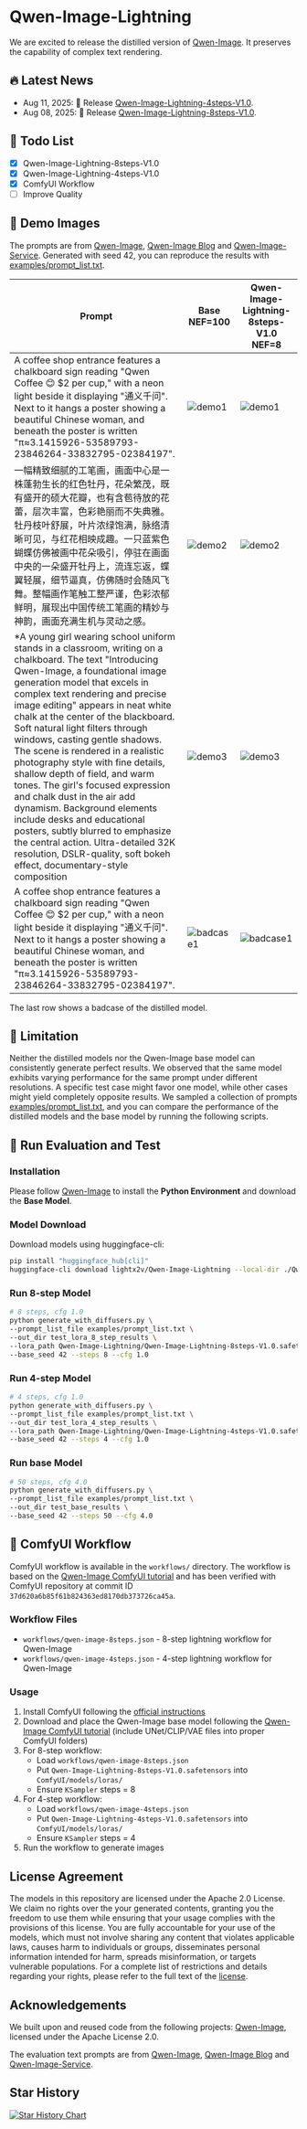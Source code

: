 # Qwen-Image-Lightning

We are excited to release the distilled version of [Qwen-Image](https://github.com/QwenLM/Qwen-Image). It preserves the capability of complex text rendering.

## 🔥 Latest News

* Aug 11, 2025: 👋 Release [Qwen-Image-Lightning-4steps-V1.0](https://huggingface.co/lightx2v/Qwen-Image-Lightning/blob/main/Qwen-Image-Lightning-4steps-V1.0.safetensors).
* Aug 08, 2025: 👋 Release [Qwen-Image-Lightning-8steps-V1.0](https://huggingface.co/lightx2v/Qwen-Image-Lightning/blob/main/Qwen-Image-Lightning-8steps-V1.0.safetensors).

## 📑 Todo List

* [x] Qwen-Image-Lightning-8steps-V1.0
* [x] Qwen-Image-Lightning-4steps-V1.0
* [x] ComfyUI Workflow
* [ ] Improve Quality

## 📑 Demo Images

The prompts are from [Qwen-Image](https://github.com/QwenLM/Qwen-Image), [Qwen-Image Blog](https://qwenlm.github.io/blog/qwen-image/) and [Qwen-Image-Service](https://huggingface.co/spaces/Qwen/Qwen-Image). Generated with seed 42, you can reproduce the results with [examples/prompt_list.txt](examples/prompt_list.txt).

| Prompt         | Base NEF=100               | Qwen-Image-Lightning-8steps-V1.0 NEF=8|
|-----------------|----------------------------|----------------------------|
| A coffee shop entrance features a chalkboard sign reading "Qwen Coffee 😊 $2 per cup," with a neon light beside it displaying "通义千问". Next to it hangs a poster showing a beautiful Chinese woman, and beneath the poster is written "π≈3.1415926-53589793-23846264-33832795-02384197".   | ![demo1](https://github.com/user-attachments/assets/0d0a4185-dc55-4dbb-b9ea-106c7db8fac8)   | ![demo1](https://github.com/user-attachments/assets/ab67d165-7c2c-47fa-b9da-f541119ffb88)   |
| 一幅精致细腻的工笔画，画面中心是一株蓬勃生长的红色牡丹，花朵繁茂，既有盛开的硕大花瓣，也有含苞待放的花蕾，层次丰富，色彩艳丽而不失典雅。牡丹枝叶舒展，叶片浓绿饱满，脉络清晰可见，与红花相映成趣。一只蓝紫色蝴蝶仿佛被画中花朵吸引，停驻在画面中央的一朵盛开牡丹上，流连忘返，蝶翼轻展，细节逼真，仿佛随时会随风飞舞。整幅画作笔触工整严谨，色彩浓郁鲜明，展现出中国传统工笔画的精妙与神韵，画面充满生机与灵动之感。  | ![demo2](https://github.com/user-attachments/assets/60b46667-bfe8-40d7-b5ea-16ea2942af3e)   | ![demo2](https://github.com/user-attachments/assets/57585e4e-dd95-4bfb-8040-6462d2e1fdf5)   |
| *A young girl wearing school uniform stands in a classroom, writing on a chalkboard. The text "Introducing Qwen-Image, a foundational image generation model that excels in complex text rendering and precise image editing" appears in neat white chalk at the center of the blackboard. Soft natural light filters through windows, casting gentle shadows. The scene is rendered in a realistic photography style with fine details, shallow depth of field, and warm tones. The girl's focused expression and chalk dust in the air add dynamism. Background elements include desks and educational posters, subtly blurred to emphasize the central action. Ultra-detailed 32K resolution, DSLR-quality, soft bokeh effect, documentary-style composition  | ![demo3](https://github.com/user-attachments/assets/0524e6f0-2d93-4898-aba4-6a07a7e439d5)   | ![demo3](https://github.com/user-attachments/assets/3d9ddabd-ab16-405e-88be-c358460bc769)   |
| A coffee shop entrance features a chalkboard sign reading "Qwen Coffee 😊 $2 per cup," with a neon light beside it displaying "通义千问". Next to it hangs a poster showing a beautiful Chinese woman, and beneath the poster is written "π≈3.1415926-53589793-23846264-33832795-02384197".   | ![badcase1](https://github.com/user-attachments/assets/7ec02505-d6e2-4397-93a0-fa3afb496c98)   | ![badcase1](https://github.com/user-attachments/assets/a2f519b9-132c-458b-bf39-dac86be2fe10)   |

The last row shows a badcase of the distilled model.

## 📑 Limitation

Neither the distilled models nor the Qwen-Image base model can consistently generate perfect results. We observed that the same model exhibits varying performance for the same prompt under different resolutions. A specific test case might favor one model, while other cases might yield completely opposite results. We sampled a collection of prompts [examples/prompt_list.txt](examples/prompt_list.txt), and you can compare the performance of the distilled models and the base model by running the following scripts.

## 🚀 Run Evaluation and Test

### Installation

Please follow [Qwen-Image](https://github.com/QwenLM/Qwen-Image) to install the **Python Environment** and download the **Base Model**.

### Model Download

Download models using huggingface-cli:

``` sh
pip install "huggingface_hub[cli]"
huggingface-cli download lightx2v/Qwen-Image-Lightning --local-dir ./Qwen-Image-Lightning
```

### Run 8-step Model

``` sh
# 8 steps, cfg 1.0
python generate_with_diffusers.py \
--prompt_list_file examples/prompt_list.txt \
--out_dir test_lora_8_step_results \
--lora_path Qwen-Image-Lightning/Qwen-Image-Lightning-8steps-V1.0.safetensors \
--base_seed 42 --steps 8 --cfg 1.0
```

### Run 4-step Model

``` sh
# 4 steps, cfg 1.0
python generate_with_diffusers.py \
--prompt_list_file examples/prompt_list.txt \
--out_dir test_lora_4_step_results \
--lora_path Qwen-Image-Lightning/Qwen-Image-Lightning-4steps-V1.0.safetensors \
--base_seed 42 --steps 4 --cfg 1.0
```

### Run base Model

``` sh
# 50 steps, cfg 4.0
python generate_with_diffusers.py \
--prompt_list_file examples/prompt_list.txt \
--out_dir test_base_results \
--base_seed 42 --steps 50 --cfg 4.0
```

## 🎨 ComfyUI Workflow

ComfyUI workflow is available in the `workflows/` directory. The workflow is based on the [Qwen-Image ComfyUI tutorial](https://docs.comfy.org/tutorials/image/qwen/qwen-image) and has been verified with ComfyUI repository at commit ID `37d620a6b85f61b824363ed8170db373726ca45a`.

### Workflow Files

* `workflows/qwen-image-8steps.json` - 8-step lightning workflow for Qwen-Image
* `workflows/qwen-image-4steps.json` - 4-step lightning workflow for Qwen-Image

### Usage

1. Install ComfyUI following the [official instructions](https://github.com/comfyanonymous/ComfyUI)
2. Download and place the Qwen-Image base model following the [Qwen-Image ComfyUI tutorial](https://docs.comfy.org/tutorials/image/qwen/qwen-image) (include UNet/CLIP/VAE files into proper ComfyUI folders)
3. For 8-step workflow:
   * Load `workflows/qwen-image-8steps.json`
   * Put `Qwen-Image-Lightning-8steps-V1.0.safetensors` into `ComfyUI/models/loras/`
   * Ensure `KSampler` steps = 8
4. For 4-step workflow:
   * Load `workflows/qwen-image-4steps.json`
   * Put `Qwen-Image-Lightning-4steps-V1.0.safetensors` into `ComfyUI/models/loras/`
   * Ensure `KSampler` steps = 4
5. Run the workflow to generate images

## License Agreement

The models in this repository are licensed under the Apache 2.0 License. We claim no rights over the your generated contents, granting you the freedom to use them while ensuring that your usage complies with the provisions of this license. You are fully accountable for your use of the models, which must not involve sharing any content that violates applicable laws, causes harm to individuals or groups, disseminates personal information intended for harm, spreads misinformation, or targets vulnerable populations. For a complete list of restrictions and details regarding your rights, please refer to the full text of the [license](LICENSE.txt).

## Acknowledgements

We built upon and reused code from the following projects: [Qwen-Image](https://github.com/QwenLM/Qwen-Image), licensed under the Apache License 2.0.

The evaluation text prompts are from [Qwen-Image](https://github.com/QwenLM/Qwen-Image), [Qwen-Image Blog](https://qwenlm.github.io/blog/qwen-image/) and [Qwen-Image-Service](https://huggingface.co/spaces/Qwen/Qwen-Image).

## Star History

[![Star History Chart](https://api.star-history.com/svg?repos=ModelTC/Qwen-Image-Lightning&type=Timeline)](https://www.star-history.com/#ModelTC/Qwen-Image-Lightning&Timeline)
